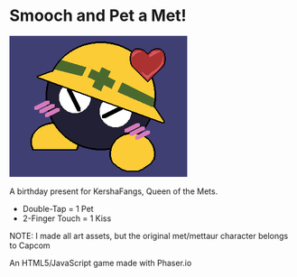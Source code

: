 # Smooch and Pet a Met!

![preview](cover.png)

A birthday present for KershaFangs, Queen of the Mets.

- Double-Tap = 1 Pet
- 2-Finger Touch = 1 Kiss

NOTE: I made all art assets, but the original met/mettaur character belongs to Capcom

An HTML5/JavaScript game made with Phaser.io